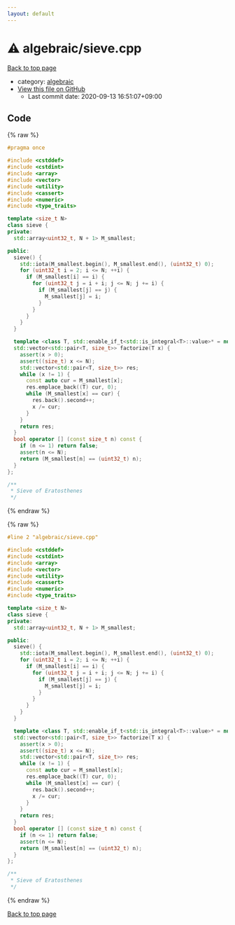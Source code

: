 ```yaml
---
layout: default
---
```


<!-- mathjax config similar to math.stackexchange -->
<script type="text/javascript" async
  src="https://cdnjs.cloudflare.com/ajax/libs/mathjax/2.7.5/MathJax.js?config=TeX-MML-AM_CHTML">
</script>
<script type="text/x-mathjax-config">
  MathJax.Hub.Config({
    TeX: { equationNumbers: { autoNumber: "AMS" }},
    tex2jax: {
      inlineMath: [ ['$','$'] ],
      processEscapes: true
    },
    "HTML-CSS": { matchFontHeight: false },
    displayAlign: "left",
    displayIndent: "2em"
  });
</script>

<script type="text/javascript" src="https://cdnjs.cloudflare.com/ajax/libs/jquery/3.4.1/jquery.min.js"></script>
<script src="https://cdn.jsdelivr.net/npm/jquery-balloon-js@1.1.2/jquery.balloon.min.js" integrity="sha256-ZEYs9VrgAeNuPvs15E39OsyOJaIkXEEt10fzxJ20+2I=" crossorigin="anonymous"></script>
<script type="text/javascript" src="../../assets/js/copy-button.js"></script>
<link rel="stylesheet" href="../../assets/css/copy-button.css" />


# :warning: algebraic/sieve.cpp

<a href="../../index.html">Back to top page</a>

* category: <a href="../../index.html#c7f6ad568392380a8f4b4cecbaccb64c">algebraic</a>
* <a href="{{ site.github.repository_url }}/blob/master/algebraic/sieve.cpp">View this file on GitHub</a>
    - Last commit date: 2020-09-13 16:51:07+09:00




## Code

<a id="unbundled"></a>
{% raw %}
```cpp
#pragma once

#include <cstddef>
#include <cstdint>
#include <array>
#include <vector>
#include <utility>
#include <cassert>
#include <numeric>
#include <type_traits>

template <size_t N>
class sieve {
private:
  std::array<uint32_t, N + 1> M_smallest;

public:
  sieve() {
    std::iota(M_smallest.begin(), M_smallest.end(), (uint32_t) 0);
    for (uint32_t i = 2; i <= N; ++i) {
      if (M_smallest[i] == i) {
        for (uint32_t j = i + i; j <= N; j += i) {
          if (M_smallest[j] == j) {
            M_smallest[j] = i;
          }
        }
      }
    }
  }

  template <class T, std::enable_if_t<std::is_integral<T>::value>* = nullptr>
  std::vector<std::pair<T, size_t>> factorize(T x) {
    assert(x > 0);
    assert((size_t) x <= N);
    std::vector<std::pair<T, size_t>> res;
    while (x != 1) {
      const auto cur = M_smallest[x];
      res.emplace_back((T) cur, 0);
      while (M_smallest[x] == cur) {
        res.back().second++;
        x /= cur;
      }
    }
    return res;
  }
  bool operator [] (const size_t n) const {
    if (n <= 1) return false;
    assert(n <= N);
    return (M_smallest[n] == (uint32_t) n);
  }
};

/**
 * Sieve of Eratosthenes
 */
```
{% endraw %}

<a id="bundled"></a>
{% raw %}
```cpp
#line 2 "algebraic/sieve.cpp"

#include <cstddef>
#include <cstdint>
#include <array>
#include <vector>
#include <utility>
#include <cassert>
#include <numeric>
#include <type_traits>

template <size_t N>
class sieve {
private:
  std::array<uint32_t, N + 1> M_smallest;

public:
  sieve() {
    std::iota(M_smallest.begin(), M_smallest.end(), (uint32_t) 0);
    for (uint32_t i = 2; i <= N; ++i) {
      if (M_smallest[i] == i) {
        for (uint32_t j = i + i; j <= N; j += i) {
          if (M_smallest[j] == j) {
            M_smallest[j] = i;
          }
        }
      }
    }
  }

  template <class T, std::enable_if_t<std::is_integral<T>::value>* = nullptr>
  std::vector<std::pair<T, size_t>> factorize(T x) {
    assert(x > 0);
    assert((size_t) x <= N);
    std::vector<std::pair<T, size_t>> res;
    while (x != 1) {
      const auto cur = M_smallest[x];
      res.emplace_back((T) cur, 0);
      while (M_smallest[x] == cur) {
        res.back().second++;
        x /= cur;
      }
    }
    return res;
  }
  bool operator [] (const size_t n) const {
    if (n <= 1) return false;
    assert(n <= N);
    return (M_smallest[n] == (uint32_t) n);
  }
};

/**
 * Sieve of Eratosthenes
 */

```
{% endraw %}

<a href="../../index.html">Back to top page</a>

